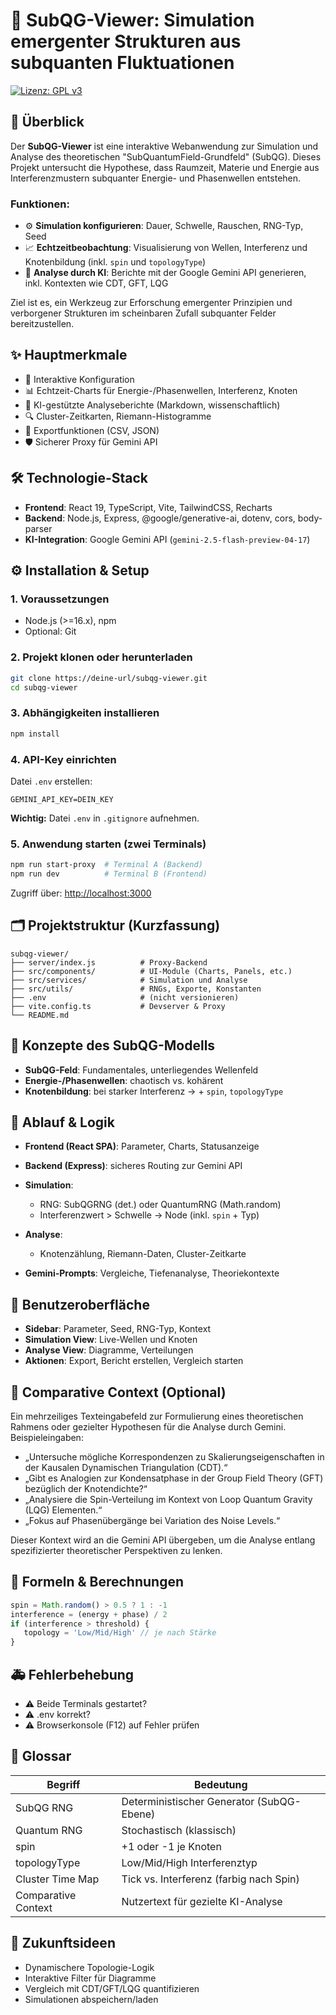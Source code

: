 
# 🌟 SubQG-Viewer: Simulation emergenter Strukturen aus subquanten Fluktuationen

[![Lizenz: GPL v3](https://img.shields.io/badge/Lizenz-GPLv3-blue.svg)](https://www.gnu.org/licenses/gpl-3.0.html)



## 🚀 Überblick

Der **SubQG-Viewer** ist eine interaktive Webanwendung zur Simulation und Analyse des theoretischen "SubQuantumField-Grundfeld" (SubQG). Dieses Projekt untersucht die Hypothese, dass Raumzeit, Materie und Energie aus Interferenzmustern subquanter Energie- und Phasenwellen entstehen.

### Funktionen:
- ⚙️ **Simulation konfigurieren**: Dauer, Schwelle, Rauschen, RNG-Typ, Seed
- 📈 **Echtzeitbeobachtung**: Visualisierung von Wellen, Interferenz und Knotenbildung (inkl. `spin` und `topologyType`)
- 🤖 **Analyse durch KI**: Berichte mit der Google Gemini API generieren, inkl. Kontexten wie CDT, GFT, LQG

Ziel ist es, ein Werkzeug zur Erforschung emergenter Prinzipien und verborgener Strukturen im scheinbaren Zufall subquanter Felder bereitzustellen.

## ✨ Hauptmerkmale

- 🔧 Interaktive Konfiguration
- 📊 Echtzeit-Charts für Energie-/Phasenwellen, Interferenz, Knoten
- 📑 KI-gestützte Analyseberichte (Markdown, wissenschaftlich)
- 🔍 Cluster-Zeitkarten, Riemann-Histogramme
- 📂 Exportfunktionen (CSV, JSON)
- 🛡️ Sicherer Proxy für Gemini API

## 🛠️ Technologie-Stack

- **Frontend**: React 19, TypeScript, Vite, TailwindCSS, Recharts
- **Backend**: Node.js, Express, @google/generative-ai, dotenv, cors, body-parser
- **KI-Integration**: Google Gemini API (`gemini-2.5-flash-preview-04-17`)

## ⚙️ Installation & Setup

### 1. Voraussetzungen
- Node.js (>=16.x), npm
- Optional: Git

### 2. Projekt klonen oder herunterladen
```bash
git clone https://deine-url/subqg-viewer.git
cd subqg-viewer
````

### 3. Abhängigkeiten installieren

```bash
npm install
```

### 4. API-Key einrichten

Datei `.env` erstellen:

```env
GEMINI_API_KEY=DEIN_KEY
```

**Wichtig:** Datei `.env` in `.gitignore` aufnehmen.

### 5. Anwendung starten (zwei Terminals)

```bash
npm run start-proxy  # Terminal A (Backend)
npm run dev          # Terminal B (Frontend)
```

Zugriff über: [http://localhost:3000](http://localhost:3000)

## 🗂️ Projektstruktur (Kurzfassung)

```
subqg-viewer/
├── server/index.js          # Proxy-Backend
├── src/components/          # UI-Module (Charts, Panels, etc.)
├── src/services/            # Simulation und Analyse
├── src/utils/               # RNGs, Exporte, Konstanten
├── .env                     # (nicht versionieren)
├── vite.config.ts           # Devserver & Proxy
└── README.md
```

## 📘 Konzepte des SubQG-Modells

* **SubQG-Feld**: Fundamentales, unterliegendes Wellenfeld
* **Energie-/Phasenwellen**: chaotisch vs. kohärent
* **Knotenbildung**: bei starker Interferenz → + `spin`, `topologyType`

## 🚦 Ablauf & Logik

* **Frontend (React SPA)**: Parameter, Charts, Statusanzeige
* **Backend (Express)**: sicheres Routing zur Gemini API
* **Simulation**:

  * RNG: SubQGRNG (det.) oder QuantumRNG (Math.random)
  * Interferenzwert > Schwelle → Node (inkl. `spin` + Typ)
* **Analyse**:

  * Knotenzählung, Riemann-Daten, Cluster-Zeitkarte
* **Gemini-Prompts**: Vergleiche, Tiefenanalyse, Theoriekontexte

## 🧭 Benutzeroberfläche

* **Sidebar**: Parameter, Seed, RNG-Typ, Kontext
* **Simulation View**: Live-Wellen und Knoten
* **Analyse View**: Diagramme, Verteilungen
* **Aktionen**: Export, Bericht erstellen, Vergleich starten

## 🧠 Comparative Context (Optional)

Ein mehrzeiliges Texteingabefeld zur Formulierung eines theoretischen Rahmens oder gezielter Hypothesen für die Analyse durch Gemini. Beispieleingaben:

* „Untersuche mögliche Korrespondenzen zu Skalierungseigenschaften in der Kausalen Dynamischen Triangulation (CDT).“
* „Gibt es Analogien zur Kondensatphase in der Group Field Theory (GFT) bezüglich der Knotendichte?“
* „Analysiere die Spin-Verteilung im Kontext von Loop Quantum Gravity (LQG) Elementen.“
* „Fokus auf Phasenübergänge bei Variation des Noise Levels.“

Dieser Kontext wird an die Gemini API übergeben, um die Analyse entlang spezifizierter theoretischer Perspektiven zu lenken.

## 🧮 Formeln & Berechnungen

```ts
spin = Math.random() > 0.5 ? 1 : -1
interference = (energy + phase) / 2
if (interference > threshold) {
   topology = 'Low/Mid/High' // je nach Stärke
}
```

## 🚑 Fehlerbehebung

* ⚠️ Beide Terminals gestartet?
* ⚠️ .env korrekt?
* ⚠️ Browserkonsole (F12) auf Fehler prüfen

## 📖 Glossar

| Begriff             | Bedeutung                                 |
| ------------------- | ----------------------------------------- |
| SubQG RNG           | Deterministischer Generator (SubQG-Ebene) |
| Quantum RNG         | Stochastisch (klassisch)                  |
| spin                | +1 oder -1 je Knoten                      |
| topologyType        | Low/Mid/High Interferenztyp               |
| Cluster Time Map    | Tick vs. Interferenz (farbig nach Spin)   |
| Comparative Context | Nutzertext für gezielte KI-Analyse        |

## 🚀 Zukunftsideen

* Dynamischere Topologie-Logik
* Interaktive Filter für Diagramme
* Vergleich mit CDT/GFT/LQG quantifizieren
* Simulationen abspeichern/laden

```


